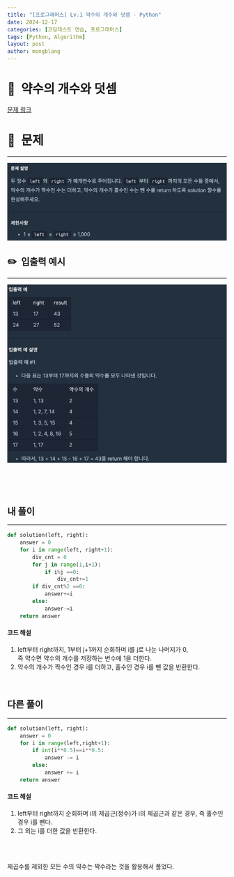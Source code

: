 ```yaml
---
title: "[프로그래머스] Lv.1 약수의 개수와 덧셈 - Python"
date: 2024-12-17  
categories: [코딩테스트 연습, 프로그래머스]
tags: [Python, Algorithm]
layout: post
author: mongblang
---
```


# 📌&nbsp; **약수의 개수와 덧셈**
[문제 링크](https://school.programmers.co.kr/learn/courses/30/lessons/77884)  

# 📝&nbsp; **문제**
---
![문제](/assets/img/codingtest-post-img/PG77884-1.png)


## ✏️&nbsp; **입출력 예시**
---
![예시](/assets/img/codingtest-post-img/PG77884-2.png)  


&nbsp;  

&nbsp;   



## **내 풀이**  
--- 

```python
def solution(left, right):
    answer = 0
    for i in range(left, right+1):
        div_cnt = 0
        for j in range(1,i+1):
            if i%j ==0:
                div_cnt+=1
        if div_cnt%2 ==0:
            answer+=i
        else:
            answer-=i
    return answer
```

#### **코드 해설**  
1. left부터 right까지, 1부터 j+1까지 순회하며 i를 j로 나눈 나머지가 0,   
즉 약수면 약수의 개수를 저장하는 변수에 1을 더한다. 
2. 약수의 개수가 짝수인 경우 i를 더하고, 홀수인 경우 i를 뺀 값을 반환한다. 

&nbsp;  


## **다른 풀이**
---

```python  
def solution(left, right):
    answer = 0
    for i in range(left,right+1):
        if int(i**0.5)==i**0.5:
            answer -= i
        else:
            answer += i
    return answer

```

#### **코드 해설**  
1. left부터 right까지 순회하며 i의 제곱근(정수)가 i의 제곱근과 같은 경우, 즉 홀수인 경우 i를 뺀다.
2. 그 외는 i를 더한 값을 반환한다. 

&nbsp;   
&nbsp;  

제곱수를 제외한 모든 수의 약수는 짝수라는 것을 활용해서 풀었다. 